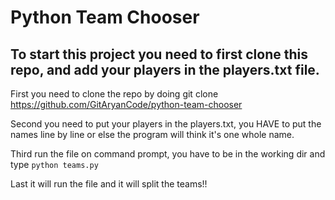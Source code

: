 # Python Team Chooser

## To start this project you need to first clone this repo, and add your players in the players.txt file. 

First you need to clone the repo by doing git clone https://github.com/GitAryanCode/python-team-chooser

Second you need to put your players in the players.txt, you HAVE to put the names line by line or else the program will think it's one whole name.

Third run the file on command prompt, you have to be in the working dir and type `python teams.py`

Last it will run the file and it will split the teams!!

